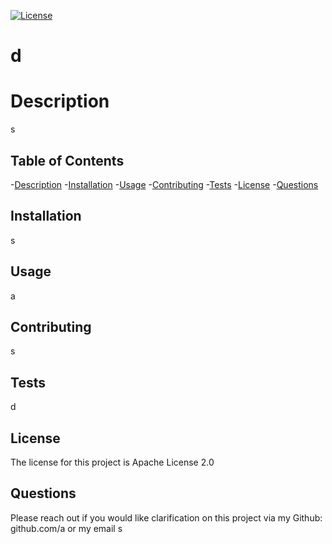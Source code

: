 
[![License](https://img.shields.io/badge/License-Apache_2.0-blue.svg)](https://opensource.org/licenses/Apache-2.0)
  # d

  # Description

  s


  ## Table of Contents

  -[Description](#Description)
  -[Installation](#Installation)
  -[Usage](#Usage)
  -[Contributing](#Contributions)
  -[Tests](#Tests)
  -[License](#License)
  -[Questions](#Questions)

  ## Installation

  s


  ## Usage

  a


  ## Contributing

  s


  ## Tests

  d


  ## License

  The license for this project is Apache License 2.0

  ## Questions
  Please reach out if you would like clarification on this project via my Github: github.com/a
  or my email s
  